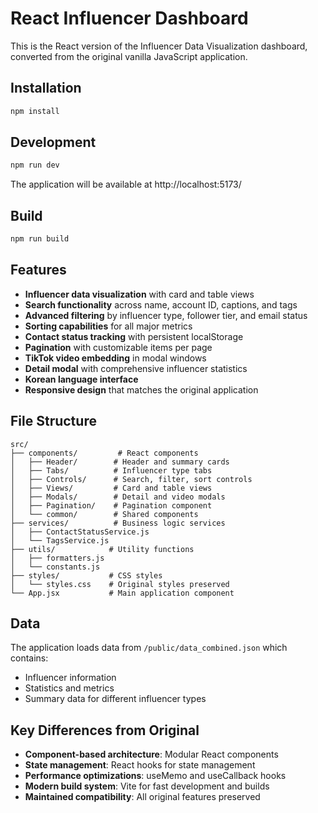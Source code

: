 # React Influencer Dashboard

This is the React version of the Influencer Data Visualization dashboard, converted from the original vanilla JavaScript application.

## Installation

```bash
npm install
```

## Development

```bash
npm run dev
```

The application will be available at http://localhost:5173/

## Build

```bash
npm run build
```

## Features

- **Influencer data visualization** with card and table views
- **Search functionality** across name, account ID, captions, and tags
- **Advanced filtering** by influencer type, follower tier, and email status
- **Sorting capabilities** for all major metrics
- **Contact status tracking** with persistent localStorage
- **Pagination** with customizable items per page
- **TikTok video embedding** in modal windows
- **Detail modal** with comprehensive influencer statistics
- **Korean language interface**
- **Responsive design** that matches the original application

## File Structure

```
src/
├── components/         # React components
│   ├── Header/        # Header and summary cards
│   ├── Tabs/          # Influencer type tabs
│   ├── Controls/      # Search, filter, sort controls
│   ├── Views/         # Card and table views
│   ├── Modals/        # Detail and video modals
│   ├── Pagination/    # Pagination component
│   └── common/        # Shared components
├── services/          # Business logic services
│   ├── ContactStatusService.js
│   └── TagsService.js
├── utils/            # Utility functions
│   ├── formatters.js
│   └── constants.js
├── styles/           # CSS styles
│   └── styles.css    # Original styles preserved
└── App.jsx           # Main application component
```

## Data

The application loads data from `/public/data_combined.json` which contains:
- Influencer information
- Statistics and metrics
- Summary data for different influencer types

## Key Differences from Original

- **Component-based architecture**: Modular React components
- **State management**: React hooks for state management
- **Performance optimizations**: useMemo and useCallback hooks
- **Modern build system**: Vite for fast development and builds
- **Maintained compatibility**: All original features preserved
